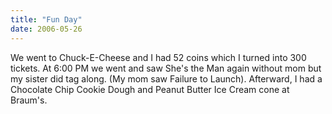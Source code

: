 ```yaml
---
title: "Fun Day"
date: 2006-05-26
---
```


We went to Chuck-E-Cheese and I had 52 coins which I turned into 300 tickets.  At 6:00 PM we went and saw She's the Man again without mom but my sister did tag along.  (My mom saw Failure to Launch).  Afterward, I had a Chocolate Chip Cookie Dough and Peanut Butter Ice Cream cone at Braum's.
